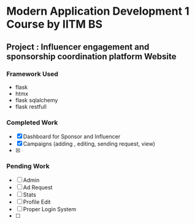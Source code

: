 # Modern Application Development 1 Course by IITM BS 

## Project : Influencer engagement and sponsorship coordination platform Website

### Framework Used

- flask 
- htmx
- flask sqlalchemy
- flask restfull

### Completed Work 
- [x] Dashboard for Sponsor and Influencer 
- [x] Campaigns (adding , editing, sending request, view)
- [x] 

### Pending Work
-[ ] Admin
- [ ] Ad Request
- [ ] Stats 
- [ ] Profile Edit
- [ ] Proper Login System 
- [ ] 